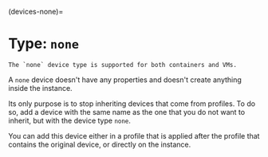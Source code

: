 (devices-none)=
# Type: `none`

```{note}
The `none` device type is supported for both containers and VMs.
```

A `none` device doesn't have any properties and doesn't create anything inside the instance.

Its only purpose is to stop inheriting devices that come from profiles.
To do so, add a device with the same name as the one that you do not want to inherit, but with the device type `none`.

You can add this device either in a profile that is applied after the profile that contains the original device, or directly on the instance.
